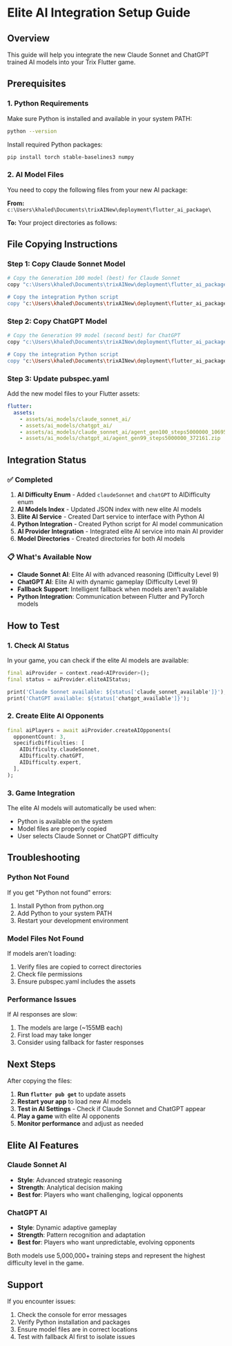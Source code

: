 # Elite AI Integration Setup Guide

## Overview
This guide will help you integrate the new Claude Sonnet and ChatGPT trained AI models into your Trix Flutter game.

## Prerequisites

### 1. Python Requirements
Make sure Python is installed and available in your system PATH:
```bash
python --version
```

Install required Python packages:
```bash
pip install torch stable-baselines3 numpy
```

### 2. AI Model Files
You need to copy the following files from your new AI package:

**From:** `c:\Users\khaled\Documents\trixAINew\deployment\flutter_ai_package\`

**To:** Your project directories as follows:

## File Copying Instructions

### Step 1: Copy Claude Sonnet Model
```bash
# Copy the Generation 100 model (best) for Claude Sonnet
copy "c:\Users\khaled\Documents\trixAINew\deployment\flutter_ai_package\agent_gen100_steps5000000_106953.zip" "c:\Users\khaled\Desktop\trix\trix\assets\ai_models\claude_sonnet_ai\"

# Copy the integration Python script
copy "c:\Users\khaled\Documents\trixAINew\deployment\flutter_ai_package\trex_ai_flutter_integration.py" "c:\Users\khaled\Desktop\trix\trix\assets\ai_models\claude_sonnet_ai\claude_sonnet_integration.py"
```

### Step 2: Copy ChatGPT Model
```bash
# Copy the Generation 99 model (second best) for ChatGPT
copy "c:\Users\khaled\Documents\trixAINew\deployment\flutter_ai_package\agent_gen99_steps5000000_372161.zip" "c:\Users\khaled\Desktop\trix\trix\assets\ai_models\chatgpt_ai\"

# Copy the integration Python script
copy "c:\Users\khaled\Documents\trixAINew\deployment\flutter_ai_package\trex_ai_flutter_integration.py" "c:\Users\khaled\Desktop\trix\trix\assets\ai_models\chatgpt_ai\chatgpt_integration.py"
```

### Step 3: Update pubspec.yaml
Add the new model files to your Flutter assets:

```yaml
flutter:
  assets:
    - assets/ai_models/claude_sonnet_ai/
    - assets/ai_models/chatgpt_ai/
    - assets/ai_models/claude_sonnet_ai/agent_gen100_steps5000000_106953.zip
    - assets/ai_models/chatgpt_ai/agent_gen99_steps5000000_372161.zip
```

## Integration Status

### ✅ Completed
1. **AI Difficulty Enum** - Added `claudeSonnet` and `chatGPT` to AIDifficulty enum
2. **AI Models Index** - Updated JSON index with new elite AI models
3. **Elite AI Service** - Created Dart service to interface with Python AI
4. **Python Integration** - Created Python script for AI model communication
5. **AI Provider Integration** - Integrated elite AI service into main AI provider
6. **Model Directories** - Created directories for both AI models

### 📋 What's Available Now
- **Claude Sonnet AI**: Elite AI with advanced reasoning (Difficulty Level 9)
- **ChatGPT AI**: Elite AI with dynamic gameplay (Difficulty Level 9)
- **Fallback Support**: Intelligent fallback when models aren't available
- **Python Integration**: Communication between Flutter and PyTorch models

## How to Test

### 1. Check AI Status
In your game, you can check if the elite AI models are available:

```dart
final aiProvider = context.read<AIProvider>();
final status = aiProvider.eliteAIStatus;

print('Claude Sonnet available: ${status['claude_sonnet_available']}');
print('ChatGPT available: ${status['chatgpt_available']}');
```

### 2. Create Elite AI Opponents
```dart
final aiPlayers = await aiProvider.createAIOpponents(
  opponentCount: 3,
  specificDifficulties: [
    AIDifficulty.claudeSonnet,
    AIDifficulty.chatGPT,
    AIDifficulty.expert,
  ],
);
```

### 3. Game Integration
The elite AI models will automatically be used when:
- Python is available on the system
- Model files are properly copied
- User selects Claude Sonnet or ChatGPT difficulty

## Troubleshooting

### Python Not Found
If you get "Python not found" errors:
1. Install Python from python.org
2. Add Python to your system PATH
3. Restart your development environment

### Model Files Not Found
If models aren't loading:
1. Verify files are copied to correct directories
2. Check file permissions
3. Ensure pubspec.yaml includes the assets

### Performance Issues
If AI responses are slow:
1. The models are large (~155MB each)
2. First load may take longer
3. Consider using fallback for faster responses

## Next Steps

After copying the files:

1. **Run `flutter pub get`** to update assets
2. **Restart your app** to load new AI models
3. **Test in AI Settings** - Check if Claude Sonnet and ChatGPT appear
4. **Play a game** with elite AI opponents
5. **Monitor performance** and adjust as needed

## Elite AI Features

### Claude Sonnet AI
- **Style**: Advanced strategic reasoning
- **Strength**: Analytical decision making
- **Best for**: Players who want challenging, logical opponents

### ChatGPT AI  
- **Style**: Dynamic adaptive gameplay
- **Strength**: Pattern recognition and adaptation
- **Best for**: Players who want unpredictable, evolving opponents

Both models use 5,000,000+ training steps and represent the highest difficulty level in the game.

## Support

If you encounter issues:
1. Check the console for error messages
2. Verify Python installation and packages
3. Ensure model files are in correct locations
4. Test with fallback AI first to isolate issues
